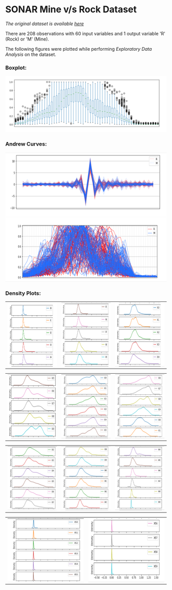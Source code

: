 # SONAR Mine v/s Rock Dataset

*The original dataset is available [here](https://www.kaggle.com/ypzhangsam/sonaralldata)*

There are 208 observations with 60 input variables and 1 output variable 'R' (Rock) or 'M' (Mine).

The following figures were plotted while performing *Exploratory Data Analysis* on the dataset.

### Boxplot:
![](plots/Boxplot.PNG)

### Andrew Curves:
<img src="plots/ac1.PNG" width="700" height="200">
<img src="plots/ac2.PNG" width="700" height="200">

### Density Plots:

<table><tr>
<td> <img src="plots/dp1.PNG" width="300" height="200"> </td>
<td> <img src="plots/dp2.PNG" width="300" height="200"> </td>
<td> <img src="plots/dp3.PNG" width="300" height="200"> </td>
</tr></table>

<table><tr>
<td> <img src="plots/dp4.PNG" width="300" height="200"> </td>
<td> <img src="plots/dp5.PNG" width="300" height="200"> </td>
<td> <img src="plots/dp6.PNG" width="300" height="200"> </td>
</tr></table>

<table><tr>
<td> <img src="plots/dp7.PNG" width="300" height="200"> </td>
<td> <img src="plots/dp8.PNG" width="300" height="200"> </td>
<td> <img src="plots/dp9.PNG" width="300" height="200"> </td>
</tr></table>

<table><tr>
<td> <img src="plots/dp10.PNG" width="300" height="200"> </td>
<td> <img src="plots/dp11.PNG" width="300" height="200"> </td>
</tr></table>
